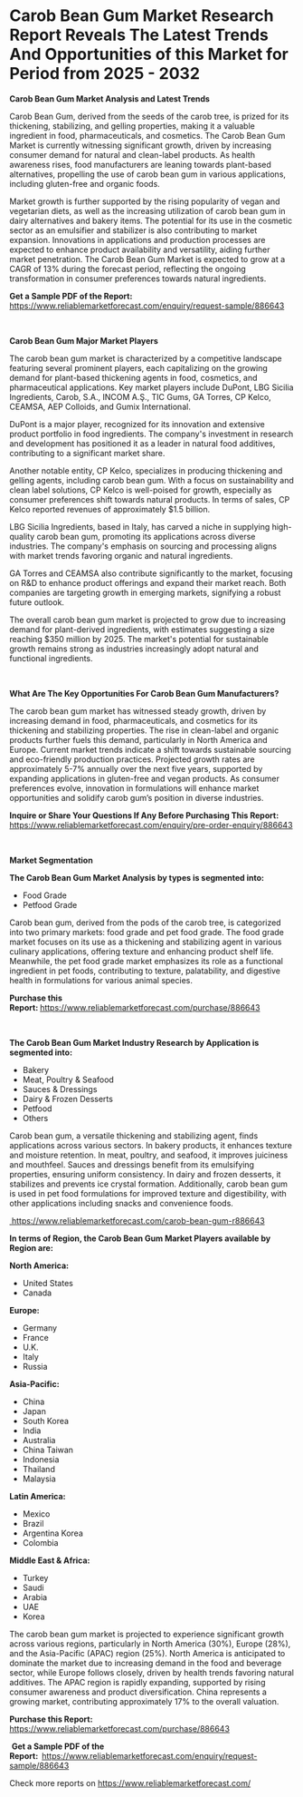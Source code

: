 <p><h1>Carob Bean Gum Market Research Report Reveals The Latest Trends And Opportunities of this Market for Period from 2025 - 2032</h1></p><p><strong>Carob Bean Gum Market Analysis and Latest Trends</strong></p>
<p><p>Carob Bean Gum, derived from the seeds of the carob tree, is prized for its thickening, stabilizing, and gelling properties, making it a valuable ingredient in food, pharmaceuticals, and cosmetics. The Carob Bean Gum Market is currently witnessing significant growth, driven by increasing consumer demand for natural and clean-label products. As health awareness rises, food manufacturers are leaning towards plant-based alternatives, propelling the use of carob bean gum in various applications, including gluten-free and organic foods.</p><p>Market growth is further supported by the rising popularity of vegan and vegetarian diets, as well as the increasing utilization of carob bean gum in dairy alternatives and bakery items. The potential for its use in the cosmetic sector as an emulsifier and stabilizer is also contributing to market expansion. Innovations in applications and production processes are expected to enhance product availability and versatility, aiding further market penetration. The Carob Bean Gum Market is expected to grow at a CAGR of 13% during the forecast period, reflecting the ongoing transformation in consumer preferences towards natural ingredients.</p></p>
<p><strong>Get a Sample PDF of the Report:&nbsp;</strong> <a href="https://www.reliablemarketforecast.com/enquiry/request-sample/886643?utm_campaign=2794&utm_medium=2&utm_source=Github&utm_content=ia&utm_term=28022025&utm_id=carob-bean-gum">https://www.reliablemarketforecast.com/enquiry/request-sample/886643</a></p>
<p>&nbsp;</p>
<p><strong>Carob Bean Gum Major Market Players</strong></p>
<p><p>The carob bean gum market is characterized by a competitive landscape featuring several prominent players, each capitalizing on the growing demand for plant-based thickening agents in food, cosmetics, and pharmaceutical applications. Key market players include DuPont, LBG Sicilia Ingredients, Carob, S.A., INCOM A.Ş., TIC Gums, GA Torres, CP Kelco, CEAMSA, AEP Colloids, and Gumix International.</p><p>DuPont is a major player, recognized for its innovation and extensive product portfolio in food ingredients. The company's investment in research and development has positioned it as a leader in natural food additives, contributing to a significant market share.</p><p>Another notable entity, CP Kelco, specializes in producing thickening and gelling agents, including carob bean gum. With a focus on sustainability and clean label solutions, CP Kelco is well-poised for growth, especially as consumer preferences shift towards natural products. In terms of sales, CP Kelco reported revenues of approximately $1.5 billion.</p><p>LBG Sicilia Ingredients, based in Italy, has carved a niche in supplying high-quality carob bean gum, promoting its applications across diverse industries. The company's emphasis on sourcing and processing aligns with market trends favoring organic and natural ingredients.</p><p>GA Torres and CEAMSA also contribute significantly to the market, focusing on R&D to enhance product offerings and expand their market reach. Both companies are targeting growth in emerging markets, signifying a robust future outlook.</p><p>The overall carob bean gum market is projected to grow due to increasing demand for plant-derived ingredients, with estimates suggesting a size reaching $350 million by 2025. The market's potential for sustainable growth remains strong as industries increasingly adopt natural and functional ingredients.</p></p>
<p>&nbsp;</p>
<p><strong>What Are The Key Opportunities For Carob Bean Gum Manufacturers?</strong></p>
<p><p>The carob bean gum market has witnessed steady growth, driven by increasing demand in food, pharmaceuticals, and cosmetics for its thickening and stabilizing properties. The rise in clean-label and organic products further fuels this demand, particularly in North America and Europe. Current market trends indicate a shift towards sustainable sourcing and eco-friendly production practices. Projected growth rates are approximately 5-7% annually over the next five years, supported by expanding applications in gluten-free and vegan products. As consumer preferences evolve, innovation in formulations will enhance market opportunities and solidify carob gum’s position in diverse industries.</p></p>
<p><strong>Inquire or Share Your Questions If Any Before Purchasing This Report:</strong> <a href="https://www.reliablemarketforecast.com/enquiry/pre-order-enquiry/886643?utm_campaign=2794&utm_medium=2&utm_source=Github&utm_content=ia&utm_term=28022025&utm_id=carob-bean-gum">https://www.reliablemarketforecast.com/enquiry/pre-order-enquiry/886643</a></p>
<p>&nbsp;</p>
<p><strong>Market Segmentation</strong></p>
<p><strong>The Carob Bean Gum Market Analysis by types is segmented into:</strong></p>
<p><ul><li>Food Grade</li><li>Petfood Grade</li></ul></p>
<p><p>Carob bean gum, derived from the pods of the carob tree, is categorized into two primary markets: food grade and pet food grade. The food grade market focuses on its use as a thickening and stabilizing agent in various culinary applications, offering texture and enhancing product shelf life. Meanwhile, the pet food grade market emphasizes its role as a functional ingredient in pet foods, contributing to texture, palatability, and digestive health in formulations for various animal species.</p></p>
<p><strong>Purchase this Report:&nbsp;</strong><a href="https://www.reliablemarketforecast.com/purchase/886643?utm_campaign=2794&utm_medium=2&utm_source=Github&utm_content=ia&utm_term=28022025&utm_id=carob-bean-gum">https://www.reliablemarketforecast.com/purchase/886643</a></p>
<p>&nbsp;</p>
<p><strong>The Carob Bean Gum Market Industry Research by Application is segmented into:</strong></p>
<p><ul><li>Bakery</li><li>Meat, Poultry & Seafood</li><li>Sauces & Dressings</li><li>Dairy & Frozen Desserts</li><li>Petfood</li><li>Others</li></ul></p>
<p><p>Carob bean gum, a versatile thickening and stabilizing agent, finds applications across various sectors. In bakery products, it enhances texture and moisture retention. In meat, poultry, and seafood, it improves juiciness and mouthfeel. Sauces and dressings benefit from its emulsifying properties, ensuring uniform consistency. In dairy and frozen desserts, it stabilizes and prevents ice crystal formation. Additionally, carob bean gum is used in pet food formulations for improved texture and digestibility, with other applications including snacks and convenience foods.</p></p>
<p><a href="https://www.reliablemarketforecast.com/carob-bean-gum-r886643?utm_campaign=2794&utm_medium=2&utm_source=Github&utm_content=ia&utm_term=28022025&utm_id=carob-bean-gum">&nbsp;https://www.reliablemarketforecast.com/carob-bean-gum-r886643</a></p>
<p><strong>In terms of Region, the Carob Bean Gum Market Players available by Region are:</strong></p>
<p>
    <p> <strong> North America: </strong>
        <ul>
            <li>United States</li>
            <li>Canada</li>
        </ul>
        </p> 
    <p> <strong> Europe: </strong>
        <ul>
            <li>Germany</li>
            <li>France</li>
            <li>U.K.</li>
            <li>Italy</li>
            <li>Russia</li>
        </ul>
        </p> 
    <p> <strong> Asia-Pacific: </strong>
        <ul>
            <li>China</li>
            <li>Japan</li>
            <li>South Korea</li>
            <li>India</li>
            <li>Australia</li>
            <li>China Taiwan</li>
            <li>Indonesia</li>
            <li>Thailand</li>
            <li>Malaysia</li>
        </ul>
        </p> 
    <p> <strong> Latin America: </strong>
        <ul>
            <li>Mexico</li>
            <li>Brazil</li>
            <li>Argentina Korea</li>
            <li>Colombia</li>
        </ul>
        </p> 
    <p> <strong> Middle East & Africa: </strong>
        <ul>
            <li>Turkey</li>
            <li>Saudi</li>
            <li>Arabia</li>
            <li>UAE</li>
            <li>Korea</li>
        </ul>
    </p>
    </p>
<p><p>The carob bean gum market is projected to experience significant growth across various regions, particularly in North America (30%), Europe (28%), and the Asia-Pacific (APAC) region (25%). North America is anticipated to dominate the market due to increasing demand in the food and beverage sector, while Europe follows closely, driven by health trends favoring natural additives. The APAC region is rapidly expanding, supported by rising consumer awareness and product diversification. China represents a growing market, contributing approximately 17% to the overall valuation.</p></p>
<p><strong>Purchase this Report: </strong><a href="https://www.reliablemarketforecast.com/purchase/886643?utm_campaign=2794&utm_medium=2&utm_source=Github&utm_content=ia&utm_term=28022025&utm_id=carob-bean-gum">https://www.reliablemarketforecast.com/purchase/886643</a></p>
<p>&nbsp;<strong>Get a Sample PDF of the Report:&nbsp;&nbsp;</strong><a href="https://www.reliablemarketforecast.com/enquiry/request-sample/886643?utm_campaign=2794&utm_medium=2&utm_source=Github&utm_content=ia&utm_term=28022025&utm_id=carob-bean-gum">https://www.reliablemarketforecast.com/enquiry/request-sample/886643</a></p>
<p><strong></strong></p>
<p>Check more reports on <a href="https://www.reliablemarketforecast.com/?utm_campaign=2794&utm_medium=2&utm_source=Github&utm_content=ia&utm_term=28022025&utm_id=carob-bean-gum">https://www.reliablemarketforecast.com/</a></p>